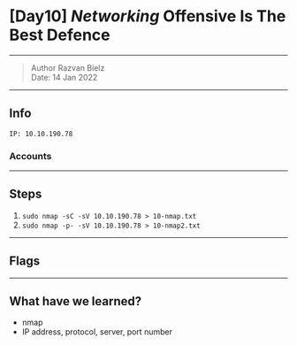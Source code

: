 # [Day10] *Networking* Offensive Is The Best Defence  

-------------

> Author Razvan Bielz \
> Date: 14 Jan 2022

--------------

## Info

`IP: 10.10.190.78`

### Accounts

--------------

## Steps

1. `sudo nmap -sC -sV 10.10.190.78 > 10-nmap.txt`
2. `sudo nmap -p- -sV 10.10.190.78 > 10-nmap2.txt`

--------------

## Flags

--------------

## What have we learned?

- nmap
- IP address, protocol, server, port number